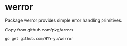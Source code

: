 # werror

Package werror provides simple error handling primitives.   

Copy from github.com/pkg/errors.

`go get github.com/HYY-yu/werror`
